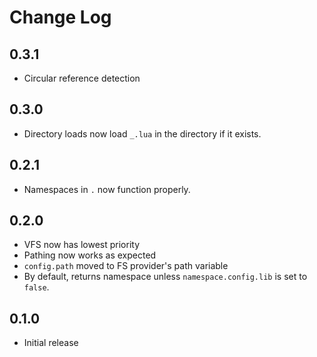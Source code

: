 # Change Log

## 0.3.1
- Circular reference detection

## 0.3.0
- Directory loads now load `_.lua` in the directory if it exists.

## 0.2.1
- Namespaces in `.` now function properly.

## 0.2.0
- VFS now has lowest priority
- Pathing now works as expected
- `config.path` moved to FS provider's path variable
- By default, returns namespace unless `namespace.config.lib` is set to `false`.

## 0.1.0
- Initial release